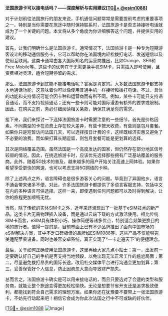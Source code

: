 **法国旅游卡可以接电话吗？——深度解析与实用建议[[TG💪+ @esim1088](https://t.me/s/esim1088)]**

对于计划前往法国旅行的朋友来说，手机通信问题常常是需要提前考虑的重要事项之一。特别是当你需要在旅途中随时保持联系时，法国旅游卡是否支持接听电话就成为了一个关键的问题。本文将从多个角度为你详细解答这个问题，并提供实用的建议。

首先，让我们明确什么是法国旅游卡。通常情况下，法国旅游卡是一种专为短期游客设计的移动通信服务卡，它可以帮助你在法国境内轻松拨打电话、发送短信以及使用互联网。这类卡通常由各大国际知名的运营商推出，比如Orange、SFR和Free Mobile等。这些卡的优势在于无需更换手机SIM卡，只需插入即可使用，且资费相对灵活，适合短期停留的需求。

那么，法国旅游卡到底能不能接电话呢？答案是肯定的。大多数法国旅游卡都支持本地通话功能，这意味着你可以像使用普通手机一样接听和拨打电话。不过，具体的功能和支持情况可能会因卡种和运营商而有所不同。例如，某些卡可能只支持语音通话，而不支持视频通话；还有一些卡则可能对国际漫游有额外的要求或限制。因此，在购买之前，务必仔细阅读相关条款，确保其满足你的需求。

接下来，我们来探讨一下选择法国旅游卡时需要注意的一些细节。首先是价格因素。不同类型的卡在资费上存在较大差异，有些卡按天收费，有些则是包月套餐。如果你只是短暂访问法国几天，可以选择按日计费的卡，这样既经济实惠又避免了不必要的浪费。而如果打算长期逗留，则包月套餐可能是更划算的选择。

其次是网络覆盖范围。虽然法国是一个高度发达的国家，但仍然存在部分地区信号较弱的情况。因此，在挑选旅游卡时，应该优先选择那些拥有广泛基站覆盖的服务商。此外，随着5G技术的普及，越来越多的用户开始关注高速上网体验。如果你希望享受更快的网速，也可以考虑支持5G网络的卡种。

除了上述两点之外，语言障碍也是很多游客关心的问题。毕竟到了异国他乡，语言不通会带来诸多不便。对此，许多法国旅游卡都提供了多语言客服支持，包括中文在内的多种语言可供选择。这样一来，即使遇到任何问题都可以及时得到解决，让你的旅程更加顺畅无忧。

当然，除了传统的实体SIM卡之外，近年来还涌现出了一批基于eSIM技术的新产品。这类卡片无需物理插入设备，而是通过云端下载的方式激活使用。相比传统SIM卡而言，eSIM具有体积小巧、操作简便等诸多优点，特别适合频繁更换目的地的旅行者。值得一提的是，目前市面上已有不少品牌推出了面向中国市场的eSIM解决方案，其中不乏口碑极佳的品牌如ESIM1088等。这些产品不仅能够完美适配苹果设备，同时也兼容安卓系统，真正实现了“一卡走遍天下”的便捷理念。

最后，关于如何正确使用法国旅游卡，这里再给大家几点小贴士：第一，出发前一定要确认好自己的手机是否支持当地频段，以免出现无法正常工作的尴尬局面；第二，尽量避免拨打昂贵的国际长途，改用社交媒体平台进行沟通会更加划算；第三，妥善保管好个人信息，防止因疏忽大意而导致财产损失。

总而言之，法国旅游卡确实是可以用来接电话的，而且只要选对了合适的类型和服务商，就能让整个旅途变得更加轻松愉快。无论是想要节省开支还是追求极致便利，都能找到符合自己需求的理想方案。如果你还在犹豫要不要带上一张法国旅游卡，不妨先行动起来吧！相信它会成为你此次法国之行中不可或缺的好伙伴。

[[TG💪+ @esim1088](https://t.me/s/esim1088) ![Image](https://i.postimg.cc/4NQfJmqS/Snipaste-2025-05-13-00-14-12.png)]